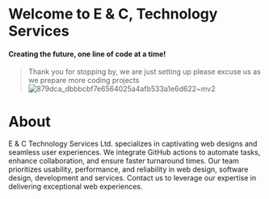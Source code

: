 # Welcome to E & C, Technology Services
#### Creating the future, one line of code at a time!

>Thank you for stopping by, we are just setting up please
>excuse us as we prepare more coding projects
![879dca_dbbbcbf7e6564025a4afb533a1e6d622~mv2](https://github.com/Engineering-Change/.github/assets/31228460/ef7604e4-5fe3-4f9f-81b1-206acf1844c6)

# About 
E & C Technology Services Ltd. specializes in captivating web designs and seamless user experiences. We integrate GitHub actions to automate tasks, enhance collaboration, and ensure faster turnaround times. Our team prioritizes usability, performance, and reliability in web design, software design, development and services. Contact us to leverage our expertise in delivering exceptional web experiences.
